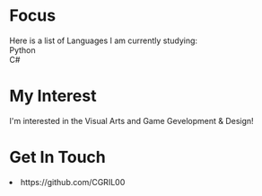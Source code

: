 # Focus
<p> Here is a list of Languages I am currently studying: <br>
Python
<br>
C#

 # My Interest 
I'm interested in the Visual Arts and Game Gevelopment & Design!

# Get In Touch
<li> https://github.com/CGRIL00

